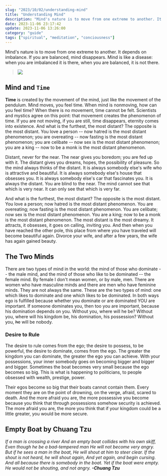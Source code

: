 ```yaml
---
slug: "2023/10/02/understanding-mind"
title: "Understanding Mind"
description: "Mind's nature is to move from one extreme to another. It depends on imbalance. If you are balanced, mind disappears."
date: 2023-11-06 23:17:42
update: 2023-11-06 13:26:00
category: "guide"
tags: ["spiritual", "meditation", "conciousness"]
---
```


Mind's nature is to move from one extreme to another. It depends on imbalance. If you are balanced, mind disappears. Mind is like a disease: when you are imbalanced it is there, when you are balanced, it is not there.

> ![](/images/post/2023/aura.jpg)

## Mind and `Time`

__Time__ is created by the movement of the mind, just like the movement of the pendulum. Mind moves, you feel time. When mind is nonmoving, how can you feel time? When there is no movement, time cannot be felt. Scientists and mystics agree on this point: that movement creates the phenomenon of time. If you are not moving, if you are still, time disappears, eternity comes into existence. And what is the furthest, the most distant? The opposite is the most distant. You love a person -- now hatred is the most distant phenomenon; you are overeating -- now fasting is the most distant phenomenon; you are celibate -- now sex is the most distant phenomenon; you are a king -- now to be a monk is the most distant phenomenon. 

Distant, never for the near. The near gives you boredom; you are fed up with it. The distant gives you dreams, hopes, the possibility of pleasure. So the mind always thinks of the distant. It is always somebody else's wife who is attractive and beautiful. It is always somebody else's house that obsesses you. It is always somebody else's car that fascinates you. It is always the distant. You are blind to the near. The mind cannot see that which is very near. It can only see that which is very far.

And what is the furthest, the most distant? The opposite is the most distant. You love a person; now hatred is the most distant phenomenon. You are overeating; now fasting is the most distant phenomenon. You are celibate; now sex is the most distant phenomenon. You are a king; now to be a monk is the most distant phenomenon. The most distant is the most dreamy. It attracts, it obsesses, it goes on calling, inviting you. And then when you have reached the other pole, this place from where you have traveled will become beautiful again. Divorce your wife, and after a few years, the wife has again gained beauty.

## The Two Minds

There are two types of mind in the world: the mind of those who dominate -- the male mind, and the mind of those who like to be dominated -- the female mind. By female I don't mean women, or by male, men. There are women who have masculine minds and there are men who have feminine minds. They are not always the same. These are the two types of mind: one which likes to dominate and one which likes to be dominated. In both ways ego is fulfilled because whether you dominate or are dominated YOU are important. If someone dominates you, then too you are important, because his domination depends on you. Without you, where will he be? Without you, where will his kingdom be, his domination, his possession? Without you, ~~he~~ will be nobody.

### Desire to Rule

The desire to rule comes from the ego; the desire to possess, to be powerful, the desire to dominate, comes from the ego. The greater the kingdom you can dominate, the greater the ego you can achieve. With your possessions, your inner somebody goes on becoming bigger and bigger and bigger. Sometimes the boat becomes very small because the ego becomes so big. This is what is happening to politicians, to people obsessed with wealth, prestige, power.

Their egos become so big that their boats cannot contain them. Every moment they are on the point of drowning, on the verge, afraid, scared to death. And the more afraid you are, the more possessive you become because you think that through possessions somehow security is achieved. The more afraid you are, the more you think that if your kingdom could be a little greater, you would be more secure.

## Empty Boat by Chuang Tzu

_If a man is crossing a river_
_And an empty boat collides with his own skiff,_
_Even though he be a bad-tempered man_
_He will not become very angry._
_But if he sees a man in the boat,_
_He will shout at him to steer clear._
_If the shout is not heard, he will shout again,_
_And yet again, and begin cursing._
_And all because there is somebody in the boat._
_Yet if the boat were empty._
_He would not be shouting, and not angry._
                                 **_-Chuang Tzu_**